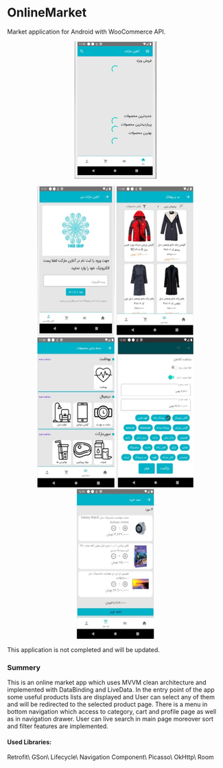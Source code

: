 # OnlineMarket
Market application for Android with WooCommerce API.

<p align="center">
  <img src="https://github.com/mehrdadhadifar/onlinemarket/blob/master/OnlineShop.gif">
</p>

<p align="center">
  <img width="180" height="350" src="https://github.com/mehrdadhadifar/onlinemarket/blob/master/login.jpg">
  <img width="180" height="350" src="https://github.com/mehrdadhadifar/onlinemarket/blob/master/products.jpg">
  <img width="180" height="350" src="https://github.com/mehrdadhadifar/onlinemarket/blob/master/categories.jpg">
  <img width="180" height="350" src="https://github.com/mehrdadhadifar/onlinemarket/blob/master/filter.jpg">
  <img width="180" height="350" src="https://github.com/mehrdadhadifar/onlinemarket/blob/master/cart.jpg">
</p>

<p>
This application is not completed and will be updated.
</p>

<h3>Summery</h3>
<p>This is an online market app which uses MVVM clean architecture and implemented with DataBinding and LiveData. In the entry point of the app some useful products lists are displayed and User can select any of them and will be redirected to the selected product page. There is a menu in bottom navigation which access to category, cart and profile page as well as in navigation drawer.
User can live search in main page moreover sort and filter features are implemented.  
</p>

<h4>Used Libraries:</h4>
Retrofit\
GSon\
Lifecycle\
Navigation Component\
Picasso\
OkHttp\
Room 
